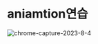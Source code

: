 # aniamtion연습



![chrome-capture-2023-8-4](https://github.com/Nevacat/Interactive_404/assets/110139098/04e8b9e8-9c1c-41a1-8468-50c7ad8ee23f)
